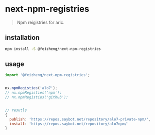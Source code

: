 # next-npm-registries
> Npm reigistries for aric.

## installation
```bash
npm install -S @feizheng/next-npm-registries
```

## usage
```js
import '@feizheng/next-npm-registries';


nx.npmRegisties('alo7');
// nx.npmRegisties('npm');
// nx.npmRegisties('github');


// resutls
{
  publish: 'https://repos.saybot.net/repository/alo7-private-npm/',
  install: 'https://repos.saybot.net/repository/alo7npm/'
}
```
